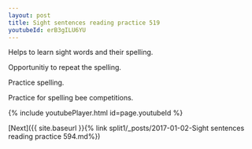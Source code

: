 ```yaml
---
layout: post
title: Sight sentences reading practice 519
youtubeId: erB3gILU6YU
---
```

 
 
Helps to learn sight words and their spelling.

Opportunitiy to repeat the spelling. 

Practice spelling. 
 
Practice for spelling bee competitions. 
 
{% include youtubePlayer.html id=page.youtubeId %}
 
 

[Next]({{ site.baseurl }}{% link  split1/_posts/2017-01-02-Sight sentences reading practice 594.md%})
 
